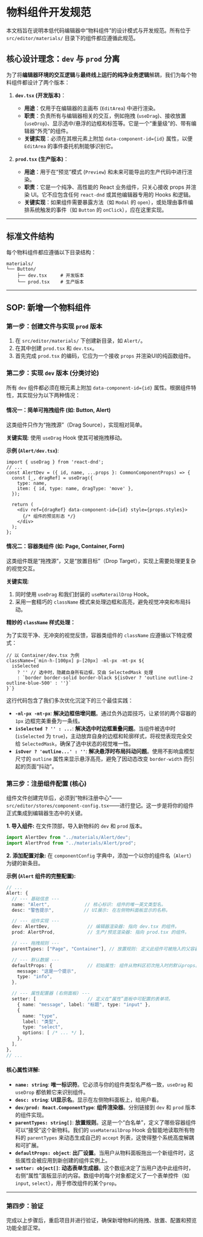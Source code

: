# 物料组件开发规范

本文档旨在说明本低代码编辑器中“物料组件”的设计模式与开发规范。所有位于 `src/editor/materials/` 目录下的组件都应遵循此规范。

## 核心设计理念：`dev` 与 `prod` 分离

为了将**编辑器环境的交互逻辑**与**最终线上运行的纯净业务逻辑**解耦，我们为每个物料组件都设计了两个版本：

1.  **`dev.tsx` (开发版本)**：

    - **用途**：仅用于在编辑器的主画布 (`EditArea`) 中进行渲染。
    - **职责**：负责所有与编辑器相关的交互，例如拖拽 (`useDrag`)、接收放置 (`useDrop`)、显示选中/悬浮的边框和标签等。它是一个“重量级”的、带有编辑器“外壳”的组件。
    - **关键实现**：必须在其根元素上附加 `data-component-id={id}` 属性，以便 `EditArea` 的事件委托机制能够识别它。

2.  **`prod.tsx` (生产版本)**：
    - **用途**：用于在“预览”模式 (`Preview`) 和未来可能导出的生产代码中进行渲染。
    - **职责**：它是一个纯净、高性能的 React 业务组件，只关心接收 props 并渲染 UI。它不应包含任何 `react-dnd` 或其他编辑器专用的 Hooks 和逻辑。
    - **关键实现**：如果组件需要暴露方法（如 `Modal` 的 `open`），或处理由事件编排系统触发的事件（如 `Button` 的 `onClick`），应在这里实现。

---

## 标准文件结构

每个物料组件都应遵循以下目录结构：

```
materials/
└── Button/
    ├── dev.tsx     # 开发版本
    └── prod.tsx    # 生产版本
```

---

## SOP: 新增一个物料组件

### 第一步：创建文件与实现 `prod` 版本

1.  在 `src/editor/materials/` 下创建新目录，如 `Alert/`。
2.  在其中创建 `prod.tsx` 和 `dev.tsx`。
3.  首先完成 `prod.tsx` 的编码，它应为一个接收 `props` 并渲染UI的纯函数组件。

### 第二步：实现 `dev` 版本 (分类讨论)

所有 `dev` 组件都必须在根元素上附加 `data-component-id={id}` 属性。根据组件特性，其实现分为以下两种情况：

#### 情况一：简单可拖拽组件 (如: Button, Alert)

这类组件只作为“拖拽源”（Drag Source），实现相对简单。

**关键实现**: 使用 `useDrag` Hook 使其可被拖拽移动。

**示例 (`Alert/dev.tsx`)**:
```tsx
import { useDrag } from 'react-dnd';
// ...
const AlertDev = ({ id, name, ...props }: CommonComponentProps) => {
  const [_, dragRef] = useDrag({
    type: name,
    item: { id, type: name, dragType: 'move' },
  });

  return (
    <div ref={dragRef} data-component-id={id} style={props.styles}>
      {/* 组件的预览形态 */}
    </div>
  );
};
```

#### 情况二：容器类组件 (如: Page, Container, Form)

这类组件既是“拖拽源”，又是“放置目标”（Drop Target），实现上需要处理更复杂的视觉交互。

**关键实现**:
1.  同时使用 `useDrag` 和我们封装的 `useMaterailDrop` Hook。
2.  采用一套精巧的 `className` 模式来处理边框和高亮，避免视觉冲突和布局抖动。

**精妙的 `className` 样式处理：**

为了实现干净、无冲突的视觉反馈，容器类组件的 `className` 应遵循以下特定模式：

```tsx
// 以 Container/dev.tsx 为例
className={`min-h-[100px] p-[20px] -ml-px -mt-px ${
  isSelected
    ? '' // 选中时，隐藏自身所有边框，交由 SelectedMask 处理
    : `border border-solid border-black ${isOver ? 'outline outline-2 outline-blue-500' : ''}`
}`}
```

这行代码包含了我们多次优化沉淀下的三个最佳实践：
- **`-ml-px -mt-px`**: **解决边框倍增问题**。通过负外边距技巧，让紧邻的两个容器的 `1px` 边框完美重叠为一条线。
- **`isSelected ? '' : ...`**: **解决选中时边框重叠问题**。当组件被选中时 (`isSelected` 为 `true`)，主动放弃自身的边框和轮廓样式，将视觉表现完全交给 `SelectedMask`，确保了选中状态的视觉唯一性。
- **`isOver ? 'outline...' : ''`**: **解决悬浮时布局抖动问题**。使用不影响盒模型尺寸的 `outline` 属性来显示悬浮高亮，避免了因动态改变 `border-width` 而引起的页面“抖动”。


### 第三步：注册组件配置 (核心)

组件文件创建完毕后，必须到“物料注册中心”——`src/editor/stores/component-config.tsx`——进行登记。这一步是将你的组件正式集成到编辑器生态中的关键。

**1. 导入组件:** 在文件顶部，导入新物料的 `dev` 和 `prod` 版本。

```ts
import AlertDev from "../materials/Alert/dev";
import AlertProd from "../materials/Alert/prod";
```

**2. 添加配置对象:** 在 `componentConfig` 字典中，添加一个以你的组件名（`Alert`）为键的新条目。

**示例 (`Alert` 组件的完整配置):**
```ts
// ...
Alert: {
  // --- 基础信息 ---
  name: "Alert",             // 核心标识: 组件的唯一英文类型名。
  desc: "警告提示",           // UI展示: 在左侧物料面板显示的名称。

  // --- 组件实现 ---
  dev: AlertDev,              // 编辑器渲染器: 指向 dev.tsx 的组件。
  prod: AlertProd,            // 生产/预览渲染器: 指向 prod.tsx 的组件。

  // --- 拖拽规则 ---
  parentTypes: ["Page", "Container"], // 放置规则: 定义此组件可被拖入的父容器类型。

  // --- 默认数据 ---
  defaultProps: {             // 初始属性: 组件从物料区初次拖入时的默认props。
    message: "这是一个提示",
    type: "info",
  },

  // --- 属性配置器 (右侧面板) ---
  setter: [                   // 定义在“属性”面板中可配置的表单项。
    { name: "message", label: "标题", type: "input" },
    {
      name: "type",
      label: "类型",
      type: "select",
      options: [ /* ... */ ],
    },
  ],
},
// ...
```

#### **核心属性详解:**

-   **`name: string`**: **唯一标识符**。它必须与你的组件类型名严格一致，`useDrag` 和 `useDrop` 都依赖它来识别组件。
-   **`desc: string`**: **UI显示名**。显示在左侧物料面板上，给用户看。
-   **`dev/prod: React.ComponentType`**: **组件渲染器**。分别链接到 `dev` 和 `prod` 版本的组件实现。
-   **`parentTypes: string[]`**: **放置规则**。这是一个“白名单”，定义了哪些容器组件可以“接受”这个新物料。我们的 `useMaterailDrop` Hook 会智能地读取所有物料的 `parentTypes` 来动态生成自己的 `accept` 列表，这使得整个系统高度解耦和可扩展。
-   **`defaultProps: object`**: **出厂设置**。当用户从物料面板拖出一个新组件时，这些属性会被应用到新创建的组件实例上。
-   **`setter: object[]`**: **动态表单生成器**。这个数组决定了当用户选中此组件时，右侧“属性”面板显示的内容。数组中的每个对象都定义了一个表单控件（如`input`, `select`），用于修改组件的某个`prop`。

---

### 第四步：验证

完成以上步骤后，重启项目并进行验证，确保新增物料的拖拽、放置、配置和预览功能全部正常。

